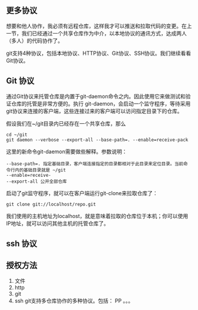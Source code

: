 ## 更多协议

想要和他人协作，我必须有远程仓库，这样我才可以推送和拉取代码的变更。在上一节，我们已经通过一个共享仓库作为中介，以本地协议的通讯方式，达成两人（多人）的代码协作了。

git支持4种协议，包括本地协议、HTTP协议、Git协议、SSH协议。我们继续看看Git协议。

## Git 协议

通过Git协议来托管仓库是内置于git-daemon命令之内。因此使用它来做测试和验证仓库的托管是非常方便的。执行 git-daemon，会启动一个监守程序，等待采用git协议来连接的客户端，这些连接过来的客户端可以访问指定目录下的仓库。

假设我们在~/git目录内已经存在一个共享仓库，那么


    cd ~/git
    git daemon --verbose --export-all --base-path=. --enable=receive-pack

这里的新命令git-daemon需要做些解释。参数说明：

    --base-path=. 指定基础目录，客户端连接指定的目录都相对于此目录来定位目录。当前命令行内的基础目录就是 ~/git 
    --enable=receive-
    --export-all 公开全部仓库

启动了git监守程序，就可以在客户端运行git-clone来拉取仓库了：

	git clone git://localhost/repo.git

我们使用的主机地址为localhost，就是意味着拉取的仓库位于本机；你可以使用IP地址，就可以访问其他主机的托管仓库了。

## ssh 协议

## 授权方法
1. 文件
2. http
3. git
4. ssh
git支持多仓库协作的多种协议。包括：
PP
。。。
